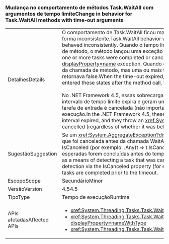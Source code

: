 ### <a name="change-in-behavior-for-taskwaitall-methods-with-time-out-arguments"></a><span data-ttu-id="75c21-101">Mudança no comportamento de métodos Task.WaitAll com argumentos de tempo limite</span><span class="sxs-lookup"><span data-stu-id="75c21-101">Change in behavior for Task.WaitAll methods with time-out arguments</span></span>

|   |   |
|---|---|
|<span data-ttu-id="75c21-102">Detalhes</span><span class="sxs-lookup"><span data-stu-id="75c21-102">Details</span></span>|<span data-ttu-id="75c21-103">O comportamento de Task.WaitAll ficou mais consistente no .NET 4.5. No .NET Framework 4, esses métodos se comportavam de forma inconsistente.</span><span class="sxs-lookup"><span data-stu-id="75c21-103">Task.WaitAll behavior was made more consistent in .NET 4.5.In the .NET Framework 4, these methods behaved inconsistently.</span></span> <span data-ttu-id="75c21-104">Quando o tempo limite expirou, se uma ou mais tarefas foram concluídas ou canceladas antes da chamada de método, o método lançou uma exceção <xref:System.AggregateException?displayProperty=name>.</span><span class="sxs-lookup"><span data-stu-id="75c21-104">When the time-out expired, if one or more tasks were completed or canceled before the method call, the method threw an <xref:System.AggregateException?displayProperty=name> exception.</span></span> <span data-ttu-id="75c21-105">Quando o tempo limite expirava, se nenhuma tarefa tivesse sido concluída ou cancelada antes da chamada de método, mas uma ou mais tarefas tivessem entrado nesses estados após a chamada de método, o método retornava false.</span><span class="sxs-lookup"><span data-stu-id="75c21-105">When the time-out expired, if no tasks were completed or canceled before the method call, but one or more tasks entered these states after the method call, the method returned false.</span></span><br/><br/><span data-ttu-id="75c21-106">No .NET Framework 4.5, essas sobrecargas de método agora retornam false se alguma tarefa ainda está em execução quando o intervalo de tempo limite expira e geram uma exceção <xref:System.AggregateException?displayProperty=name> somente se uma tarefa de entrada é cancelada (não importa se antes ou depois da chamada de método) e nenhuma outra tarefa ainda está em execução.</span><span class="sxs-lookup"><span data-stu-id="75c21-106">In the .NET Framework 4.5, these method overloads now return false if any tasks are still running when the time-out interval expired, and they throw an <xref:System.AggregateException?displayProperty=name> exception only if an input task was cancelled (regardless of whether it was before or after the method call) and no other tasks are still running.</span></span>|
|<span data-ttu-id="75c21-107">Sugestão</span><span class="sxs-lookup"><span data-stu-id="75c21-107">Suggestion</span></span>|<span data-ttu-id="75c21-108">Se um <xref:System.AggregateException?displayProperty=name> estava sendo capturado como um meio de detectar uma tarefa que foi cancelada antes da chamada WaitAll ser invocada, esse código deverá fazer a mesma detecção por meio da propriedade IsCanceled (por exemplo: .Any(t =&gt; t.IsCanceled)), uma vez que o .NET 4.6 acionará esse caso apenas se todas as tarefas esperadas forem concluídas antes do tempo limite.</span><span class="sxs-lookup"><span data-stu-id="75c21-108">If an <xref:System.AggregateException?displayProperty=name> was being caught as a means of detecting a task that was cancelled prior to the WaitAll call being invoked, that code should instead do the same detection via the IsCanceled property (for example: .Any(t =&gt; t.IsCanceled)) since .NET 4.6 will only throw in that case if all awaited tasks are completed prior to the timeout.</span></span>|
|<span data-ttu-id="75c21-109">Escopo</span><span class="sxs-lookup"><span data-stu-id="75c21-109">Scope</span></span>|<span data-ttu-id="75c21-110">Secundário</span><span class="sxs-lookup"><span data-stu-id="75c21-110">Minor</span></span>|
|<span data-ttu-id="75c21-111">Versão</span><span class="sxs-lookup"><span data-stu-id="75c21-111">Version</span></span>|<span data-ttu-id="75c21-112">4.5</span><span class="sxs-lookup"><span data-stu-id="75c21-112">4.5</span></span>|
|<span data-ttu-id="75c21-113">Tipo</span><span class="sxs-lookup"><span data-stu-id="75c21-113">Type</span></span>|<span data-ttu-id="75c21-114">Tempo de execução</span><span class="sxs-lookup"><span data-stu-id="75c21-114">Runtime</span></span>|
|<span data-ttu-id="75c21-115">APIs afetadas</span><span class="sxs-lookup"><span data-stu-id="75c21-115">Affected APIs</span></span>|<ul><li><xref:System.Threading.Tasks.Task.WaitAll(System.Threading.Tasks.Task[],System.Int32)?displayProperty=nameWithType></li><li><xref:System.Threading.Tasks.Task.WaitAll(System.Threading.Tasks.Task[],System.Int32,System.Threading.CancellationToken)?displayProperty=nameWithType></li><li><xref:System.Threading.Tasks.Task.WaitAll(System.Threading.Tasks.Task[],System.TimeSpan)?displayProperty=nameWithType></li></ul>|

